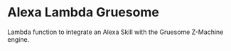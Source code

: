 # Alexa Lambda Gruesome

Lambda function to integrate an Alexa Skill with the Gruesome Z-Machine engine.
